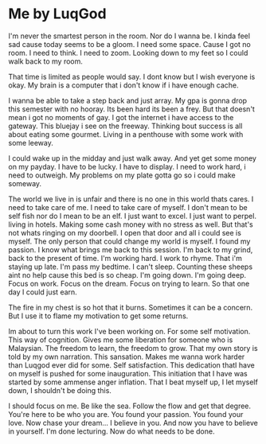 # Me by LuqGod

I'm never the smartest person in the room. 
Nor do I wanna be.
I kinda feel sad cause today seems to be a gloom.
I need some space. 
Cause I got no room. 
I need to think. 
I need to zoom.
Looking down to my feet so I could walk back to my room. 

That time is limited as people would say.
I dont know but I wish everyone is okay.
My brain is a computer that i don't know if i have enough cache.

I wanna be able to take a step back and just array. 
My gpa is gonna drop this semester with no hooray. 
Its been hard its been a frey.
But that doesn't mean i got no moments of gay. 
I got the internet i have access to the gateway. 
This bluejay i see on the freeway. 
Thinking bout success is all about eating some gourmet.
Living in a penthouse with some work with some leeway. 

I could wake up in the midday and just walk away. 
And yet get some money on my payday. 
I have to be lucky. 
I have to display.
I need to work hard, i need to outweigh. 
My problems on my plate gotta go  so i could make someway. 

The world we live in is unfair and there is no one in this world thats cares. 
I need to take care of me.
I need to take care of myself. 
I don't mean to be self fish nor do I mean to be an elf.
I just want to excel. 
I just want to perpel. 
living in hotels. 
Making some cash money with no stress as well. 
But that's not whats ringing on my doorbell.
I open that door and all i could see is myself. 
The only person that could change my world is myself. 
I found my passion.
I know what brings me back to this session.
I'm back to my grind, back to the present of time. 
I'm working hard.
I work to rhyme.
That i'm staying up late. 
I'm pass my bedtime. 
I can't sleep. 
Counting these sheeps aint no help cause this bed is so cheap.
I'm going down.
I'm going deep. 
Focus on work. 
Focus on the dream.
Focus on trying to learn. 
So that one day I could just earn. 

The fire in my chest is so hot that it burns. 
Sometimes it can be a concern. 
But I use it to flame my motivation to get some returns. 

Im about to turn this work I've been working on. 
For some self motivation. 
This way of cognition. 
Gives me some liberation for someone who is Malaysian.
The freedom to learn, the freedom to grow. 
That my own story is told by my own narration. 
This sansation. 
Makes me wanna work harder than Luqgod ever did for some. 
Self satisfaction. 
This dedication thatI have on myself is pushed for some inauguration. 
This initiation that I have was started by some ammense anger inflation. 
That I beat myself up, I let myself down, I shouldn't be doing this. 

I should focus on me. 
Be like the sea. 
Follow the flow and get that degree. 
You're here to be who you are. 
You found your passion.
You found your love.
Now chase your dream...
I believe in you.
And now you have to believe in yourself. 
I'm done lecturing. 
Now do what needs to be done.
